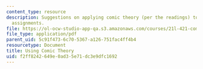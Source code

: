 ```yaml
---
content_type: resource
description: Suggestions on applying comic theory (per the readings) to one's essay
  assignments.
file: https://ol-ocw-studio-app-qa.s3.amazonaws.com/courses/21l-421-comedy-spring-2008/f2ff8242649e0ad35e71dc3e9dfc1692_using_theory.pdf
file_type: application/pdf
parent_uid: 5c91f473-6c70-5367-a126-751fac4ff4b4
resourcetype: Document
title: Using Comic Theory
uid: f2ff8242-649e-0ad3-5e71-dc3e9dfc1692
---
```

